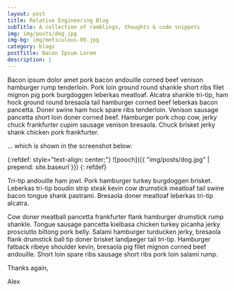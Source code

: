 ```yaml
---
layout: post
title: Relative Engineering Blog
subTitle: A collection of ramblings, thoughts & code snippets
img: img/posts/dog.jpg
img-bg: img/meticulous-09.jpg
category: blogs
postTitle: Bacon Ipsum Lorem
description: |
---
```


Bacon ipsum dolor amet pork bacon andouille corned beef venison hamburger rump tenderloin. Pork loin ground round shankle short ribs filet mignon pig pork burgdoggen leberkas meatloaf. Alcatra shankle tri-tip, ham hock ground round bresaola tail hamburger corned beef leberkas bacon pancetta. Doner swine ham hock spare ribs tenderloin. Venison sausage pancetta short loin doner corned beef. Hamburger pork chop cow, jerky chuck frankfurter cupim sausage venison bresaola. Chuck brisket jerky shank chicken pork frankfurter.

... which is shown in the screenshot below:

{:refdef: style="text-align: center;"}
![pooch]({{ "img/posts/dog.jpg" | prepend: site.baseurl }})
{: refdef}

Tri-tip andouille ham jowl. Pork hamburger turkey burgdoggen brisket. Leberkas tri-tip boudin strip steak kevin cow drumstick meatloaf tail swine bacon tongue shank pastrami. Bresaola doner meatloaf leberkas tri-tip alcatra.

Cow doner meatball pancetta frankfurter flank hamburger drumstick rump shankle. Tongue sausage pancetta kielbasa chicken turkey picanha jerky prosciutto biltong pork belly. Salami hamburger turducken jerky, bresaola flank drumstick ball tip doner brisket landjaeger tail tri-tip. Hamburger fatback ribeye shoulder kevin, bresaola pig filet mignon corned beef andouille. Short loin spare ribs sausage short ribs pork loin salami rump.

Thanks again,

Alex
